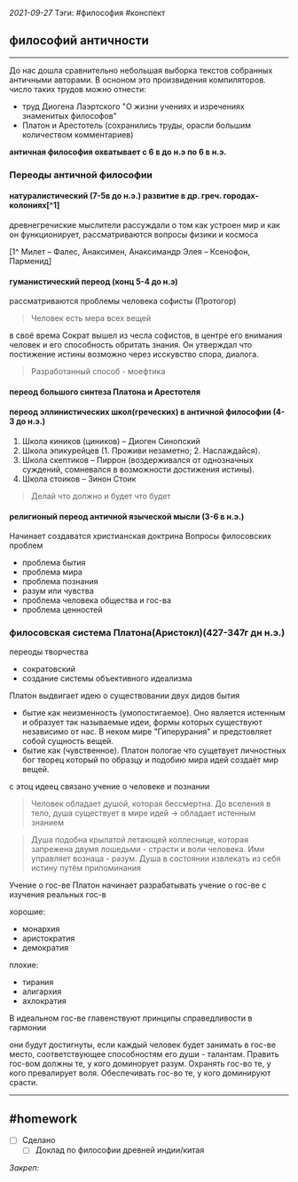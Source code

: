 *2021-09-27*
Тэги: #философия #конспект 
## философий античности
---

До нас дошла сравнительно небольшая выборка текстов собранных античными авторами.
В осноном это произвидения компиляторов. число таких трудов можно отнести:
- труд Диогена Лаэртского "О жизни учениях и изречениях знаменитых философов"
- Платон и Арестотель (сохранились труды, орасли большим количеством комментариев)

**античная философия охватывает с 6 в до н.э по 6 в н.э.**

### Переоды античной философии
#### натуралистический (7-5в до н.э.) развитие в др. греч. городах-колониях[^1]

древнегречиские мыслители рассуждали о том как устроен мир и как он функционирует, рассматриваются вопросы физики и космоса 

[1^ Милет – Фалес, Анаксимен, Анаксимандр
Элея – Ксенофон, Парменид]

#### гуманистический переод (конц 5-4 до н.э) 
рассматриваются проблемы человека
софисты (Протогор)
>Человек есть мера всех вещей

в своё врема Сократ вышел из чесла софистов, в центре его внимания человек и его способность обритать знания. Он утверждал что постижение истины возможно через исскувство спора, диалога. 
>Разработанный способ - моефтика

#### переод большого синтеза Платона и Арестотеля 
#### переод эллинистических школ(греческих) в античной философии (4-3 до н.э.)

1. Школа киников (циников) – Диоген Синопский
2. Школа эпикурейцев (1. Проживи незаметно; 2. Наслаждайся).
3. Школа скептиков – Пиррон (воздерживался от однозначных суждений, сомневался в возможности достижения истины).
4. Школа стоиков – Зинон Стоик

>Делай что должно и будет что будет

#### религионый переод античной языческой мысли (3-6 в н.э.)

Начинает создаватся христианская доктрина
Вопросы филосовских проблем
- проблема бытия
- проблема мира
- проблема познания
- разум или чувства
- проблема человека общества и гос-ва
- проблема ценностей

### филосовская система Платона(Аристокл)(427-347г дн н.э.)

переоды творчества
- сократовский
- создание системы объективного идеализма

Платон выдвигает идею о существовании двух дидов бытия
- бытие как неизменность (умопостигаемое). Оно является истенным и образует так называемые идеи, формы которых существуют независимо от нас. В неком мире "Гиперурания" и предстовляет собой сущность вещей.
- бытие как (чувственное). Платон пологае что сущетвует личностных бог творец который по образцу и подобию мира идей создаёт мир вещей.

с этоц идеец связано учение о человеке и познании
>Человек обладает душой, которая бессмертна. До вселения в тело, душа существует в мире идей -> обладает истенным знанием

>Душа подобна крылатой летающей коллеснице, которая запрежена двумя лошедьми - страсти и воли человека. Ими управляет вознаца - разум. Душа в состоянии извлекать из себя истину путём припоминания

Учение о гос-ве
Платон начинает разрабатывать учение о гос-ве с изучения реальных гос-в

хорошие:
- монархия
- аристократия
- демократия

плохие:
- тирания
- алигархия
- ахлократия

В идеальном гос-ве главенствуют принципы справедливости в гармонии

они будут достигнуты, если каждый человек будет занимать в гос-ве место, соответствующее способностям его души - талантам. Править гос-вом должны те, у кого доминорует разум. Охранять гос-во те, у кого превалирует воля. Обеспечивать гос-во те, у кого доминируют срасти.

---

##    #homework 

- [ ]  Сделано
	- [ ] Доклад по философии древней индии/китая

_Закреп:_
